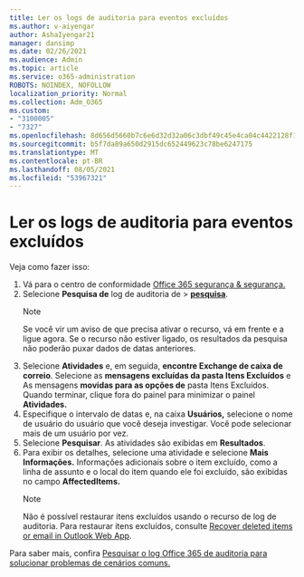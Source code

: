 ```yaml
---
title: Ler os logs de auditoria para eventos excluídos
ms.author: v-aiyengar
author: AshaIyengar21
manager: dansimp
ms.date: 02/26/2021
ms.audience: Admin
ms.topic: article
ms.service: o365-administration
ROBOTS: NOINDEX, NOFOLLOW
localization_priority: Normal
ms.collection: Adm_O365
ms.custom:
- "3100005"
- "7327"
ms.openlocfilehash: 8d656d5660b7c6e6d32d32a06c3dbf49c45e4ca04c4422128f1c4ea62413afa1
ms.sourcegitcommit: b5f7da89a650d2915dc652449623c78be6247175
ms.translationtype: MT
ms.contentlocale: pt-BR
ms.lasthandoff: 08/05/2021
ms.locfileid: "53967321"
---
```

# <a name="read-the-audit-logs-for-deleted-events"></a>Ler os logs de auditoria para eventos excluídos

Veja como fazer isso:

1. Vá para o centro de conformidade [Office 365 segurança & segurança.](https://go.microsoft.com/fwlink/p/?linkid=2077143)
1. Selecione **Pesquisa de** log de auditoria de  >  [**pesquisa**](https://go.microsoft.com/fwlink/?linkid=2103759).
    > [!NOTE]
    > Se você vir um aviso de que precisa ativar o recurso, vá em frente e a ligue agora. Se o recurso não estiver ligado, os resultados da pesquisa não poderão puxar dados de datas anteriores.
1. Selecione **Atividades** e, em seguida, **encontre Exchange de caixa de correio**. Selecione as **mensagens excluídas da pasta Itens Excluídos** e As mensagens **movidas para as opções de** pasta Itens Excluídos. Quando terminar, clique fora do painel para minimizar o painel **Atividades.**
1. Especifique o intervalo de datas e, na caixa **Usuários,** selecione o nome de usuário do usuário que você deseja investigar. Você pode selecionar mais de um usuário por vez.
1. Selecione **Pesquisar**. As atividades são exibidas em **Resultados**.
1. Para exibir os detalhes, selecione uma atividade e selecione **Mais Informações.** Informações adicionais sobre o item excluído, como a linha de assunto e o local do item quando ele foi excluído, são exibidas no campo **AffectedItems.**
    > [!NOTE]
    > Não é possível restaurar itens excluídos usando o recurso de log de auditoria. Para restaurar itens excluídos, consulte [Recover deleted items or email in Outlook Web App](https://go.microsoft.com/fwlink/?linkid=2103759).

Para saber mais, confira [Pesquisar o log Office 365 de auditoria para solucionar problemas de cenários comuns.](https://go.microsoft.com/fwlink/?linkid=2103944)
